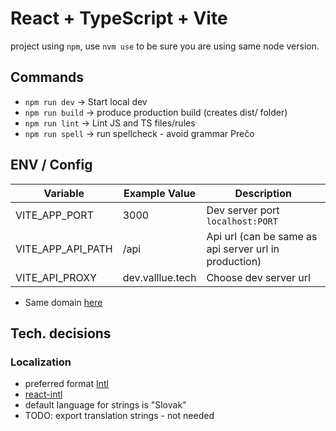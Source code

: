 # React + TypeScript + Vite

project using `npm`, use `nvm use` to be sure you are using same node version.

## Commands

- `npm run dev` -> Start local dev
- `npm run build` -> produce production build (creates dist/ folder)
- `npm run lint` -> Lint JS and TS files/rules
- `npm run spell` -> run spellcheck - avoid grammar Prečo

## ENV / Config

| Variable          | Example Value    | Description                                           |
| ----------------- | ---------------- | ----------------------------------------------------- |
| VITE_APP_PORT     | 3000             | Dev server port `localhost:PORT`                      |
| VITE_APP_API_PATH | /api             | Api url (can be same as api server url in production) |
| VITE_API_PROXY    | dev.valllue.tech | Choose dev server url                                 |

- Same domain [here](/docs/sameDomain.md)

## Tech. decisions

### Localization

- preferred format [Intl](https://developer.mozilla.org/en-US/docs/Web/JavaScript/Reference/Global_Objects/Intl)
- [react-intl](https://formatjs.io/docs/getting-started/installation/)
- default language for strings is "Slovak"
- TODO: export translation strings - not needed
